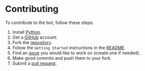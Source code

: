 # Contributing

To contribute to the bot, follow these steps:

1. Install [Python](https://python.org).
2. Get a [GitHub](https://github.com) account.
3. Fork the [repository](https://github.com/NinoMaruszewski/roycemorebot/).
4. Follow the `Getting Started` instructions in the [README](./README.md).
5. Find an [issue](https://github.com/NinoMaruszewski/roycemorebot/issues) you would like to work on (create one if needed).
6. Make good commits and push them to your fork.
7. Submit a [pull request](https://github.com/NinoMaruszewski/roycemorebot/pulls/).
